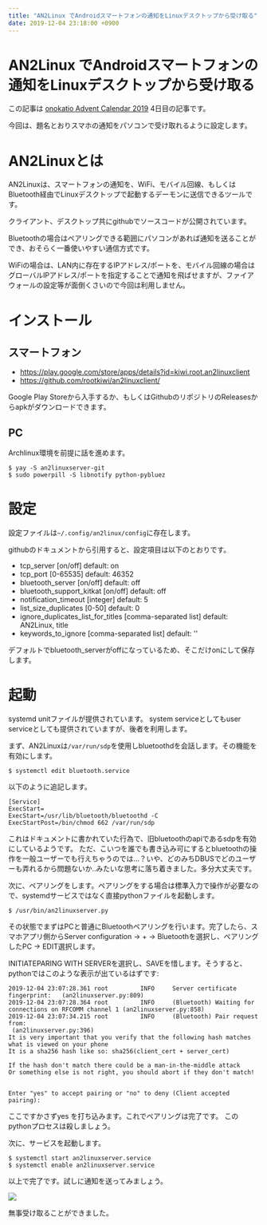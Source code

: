 ```yaml
---
title: "AN2Linux でAndroidスマートフォンの通知をLinuxデスクトップから受け取る"
date: 2019-12-04 23:18:00 +0900
---
```


AN2Linux でAndroidスマートフォンの通知をLinuxデスクトップから受け取る
===

この記事は [onokatio Advent Calendar 2019](https://blog.katio.net/adventcalendar/2019/onokatio) 4日目の記事です。

今回は、題名とおりスマホの通知をパソコンで受け取れるように設定します。

# AN2Linuxとは

AN2Linuxは、スマートフォンの通知を、WiFi、モバイル回線、もしくはBluetooth経由でLinuxデスクトップで起動するデーモンに送信できるツールです。

クライアント、デスクトップ共にgithubでソースコードが公開されています。

Bluetoothの場合はペアリングできる範囲にパソコンがあれば通知を送ることができ、おそらく一番使いやすい通信方式です。

WiFiの場合は、LAN内に存在するIPアドレス/ポートを、モバイル回線の場合はグローバルIPアドレス/ポートを指定することで通知を飛ばせますが、ファイアウォールの設定等が面倒くさいので今回は利用しません。

# インストール

## スマートフォン

- https://play.google.com/store/apps/details?id=kiwi.root.an2linuxclient
- https://github.com/rootkiwi/an2linuxclient/

Google Play Storeから入手するか、もしくはGithubのリポジトリのReleasesからapkがダウンロードできます。

## PC

Archlinux環境を前提に話を進めます。

```
$ yay -S an2linuxserver-git
$ sudo powerpill -S libnotify python-pybluez
```

# 設定

設定ファイルは`~/.config/an2linux/config`に存在します。

githubのドキュメントから引用すると、設定項目は以下のとおりです。

-    tcp_server [on/off] default: on
-    tcp_port [0-65535] default: 46352
-    bluetooth_server [on/off] default: off
-    bluetooth_support_kitkat [on/off] default: off
-    notification_timeout [integer] default: 5
-    list_size_duplicates [0-50] default: 0
-    ignore_duplicates_list_for_titles [comma-separated list] default: AN2Linux, title
-    keywords_to_ignore [comma-separated list] default: ''

デフォルトでbluetooth_serverがoffになっているため、そこだけonにして保存します。

# 起動

systemd unitファイルが提供されています。
system serviceとしてもuser serviceとしても提供されていますが、後者を利用します。

まず、AN2Linuxは`/var/run/sdp`を使用しbluetoothdを会話します。その機能を有効にします。

```
$ systemctl edit bluetooth.service
```

以下のように追記します。

```
[Service]
ExecStart=
ExecStart=/usr/lib/bluetooth/bluetoothd -C
ExecStartPost=/bin/chmod 662 /var/run/sdp
```

これはドキュメントに書かれていた行為で、旧bluetoothのapiであるsdpを有効にしているようです。
ただ、こいつを誰でも書き込み可にするとbluetoothの操作を一般ユーザーでも行えちゃうのでは…？いや、どのみちDBUSでどのユーザーも弄れるから問題ないか‥みたいな思考に落ち着きました。多分大丈夫です。

次に、ペアリングをします。ペアリングをする場合は標準入力で操作が必要なので、systemdサービスではなく直接pythonファイルを起動します。

```
$ /usr/bin/an2linuxserver.py
```


その状態でまずはPCと普通にBluetoothペアリングを行います。完了したら、スマホアプリ側からServer configuration -> + -> Bluetoothを選択し、ペアリングしたPC -> EDIT選択します。

INITIATEPARING WITH SERVERを選択し、SAVEを惜します。そうすると、pythonではこのような表示が出ているはずです:

```
2019-12-04 23:07:28.361 root         INFO     Server certificate fingerprint:   (an2linuxserver.py:809)
2019-12-04 23:07:28.364 root         INFO     (Bluetooth) Waiting for connections on RFCOMM channel 1 (an2linuxserver.py:858)
2019-12-04 23:07:34.215 root         INFO     (Bluetooth) Pair request from: 
 (an2linuxserver.py:396)
It is very important that you verify that the following hash matches what is viewed on your phone
It is a sha256 hash like so: sha256(client_cert + server_cert)

If the hash don't match there could be a man-in-the-middle attack
Or something else is not right, you should abort if they don't match!


Enter "yes" to accept pairing or "no" to deny (Client accepted pairing): 
```

ここですかさずyes <enter>を打ち込みます。これでペアリングは完了です。
このpythonプロセスは殺しましょう。

次に、サービスを起動します。

```
$ systemctl start an2linuxserver.service
$ systemctl enable an2linuxserver.service
```


以上で完了です。試しに通知を送ってみましょう。

![](https://static.katio.net/image/AN2Linux.png)

無事受け取ることができました。
